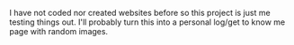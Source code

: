 I have not coded nor created websites before so this project is just me testing things out. I'll probably turn this into a personal log/get to know me page with random images. 
